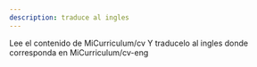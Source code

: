 ```yaml
---
description: traduce al ingles
---
```


Lee el contenido de MiCurriculum/cv
Y traducelo al ingles donde corresponda en MiCurriculum/cv-eng